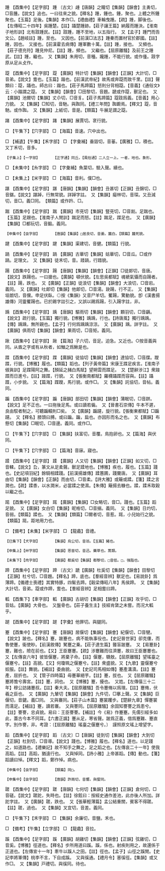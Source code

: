 <!-- { "loadSidebar": true } -->
踵	【酉集中】【足字部】	踵	〔古文〕歱【唐韻】之隴切【集韻】【韻會】主勇切，□音腫。【說文】追也。一曰往來之貌。【釋名】踵，鍾也。鍾，聚也。上體之所鍾聚也。【玉篇】足後。【集韻】本作□。【禮曲禮】車輪曳踵。【疏】踵，脚後也。【左傳昭二十四年】吳踵楚。【註】躡楚踵跡。【莊子讓王篇】納履而踵決。【淮南子地形訓】北有跂踵民。【註】跂踵，踵不至地，以五指行。　又【孟子】踵門而告文公。【趙岐註】踵，至也。　又因也。【前漢□法志】踵秦而置材官於郡國。【註】踵，因也。　又接也。【前漢霍去病傳】踵軍數十萬。【註】踵，接也。　又頻也。【莊子德充符】踵見仲尼。【註】踵，頻也。　又繼也。【屈原離騷】及前王之踵武。【註】踵，繼也。　又【集韻】朱用切，音種。躘踵，不能行貌。或作偅。跂字原从足从攴作。

踶	【酉集中】【足字部】	踶	【廣韻】特計切【集韻】【韻會】【正韻】大計切，□音弟。【說文】躗也。【玉篇】蹋也。【前漢武帝紀】故馬或奔踶而致千里。【註】聲類曰：踶，躡也。師古曰：蹋也。【莊子馬蹄篇】怒則分背相踶。【音義】《通俗文》云：小蹋謂之踶。　又【集韻】【韻會】□田黎切，音題。蹏或作踶，獸足也。　又【廣韻】池爾切【集韻】丈尒切，□音豸。【莊子馬蹄篇】踶跂爲義。【音義】用心力貌。　又【集韻】□知切，音馳。與踟同。【禮三年問】踟躕焉。【釋文】踶，音馳。或作踟。　又【集韻】上紙切，音是。【類篇】牛展足謂之踶。

踷	【酉集中】【足字部】	踷	【集韻】展賈切。衺行貌。

□	【午集下】【穴字部】	□	【海篇】音速。穴中出也。

□	【補遺】【午集】【禾字部】	□	【字彙補】垂毀切，音菙。【廣雅】□，積也。又丁禾切，音多。

	【子集上】【一字部】		【正字通】同丘。【風俗通】二人立一上。一者，地也。象形。

□	【未集中】【糸字部】	□	【字彙補】魚葉切，驗入聲。續也。

□	【未集上】【米字部】	□	【海篇】音利。僕□也。

踸	【酉集中】【足字部】	踸	【唐韻】【集韻】【韻會】丑甚切【正韻】丑錦切，□音鍖。【說文】踸踔，行無常貌。詳踔字註。　又【集韻】癡林切，音琛。又丑減切，音□。義□同。　【類篇】或作趻、□。

踹	【酉集中】【足字部】	踹	【廣韻】市兗切【集韻】豎兗切，□音剬。足踹也。【玉篇】足跟也。【淮南子人閒訓】踹足而怒。【註】踹足，蹀足也。　又【廣韻】【集韻】□都玩切，音鍛。義同。

	【申集中】【虫字部】		【唐韻】【集韻】□居良切，音姜。蠶白。【類篇】蠶死貌。

踺	【酉集中】【足字部】	踺	【集韻】渠建切，音健。【類篇】行貌。

踻	【酉集中】【足字部】	踻	【廣韻】古華切【集韻】姑華切，□音瓜。□或作踻。足理文。　又【集韻】徒禾切，音。踒踻，行踖貌。

踼	【酉集中】【足字部】	踼	【唐韻】【集韻】【韻會】【正韻】□徒郞切，音唐。【說文】跌踼也。一曰搶也。【廣韻】頓伏貌。【左思吳都賦】魂褫氣懾而自踼者。【註】踼，跌也。　又【廣韻】【正韻】徒浪切【集韻】【韻會】大浪切，□音宕。義同。　又【廣韻】吐郞切【集韻】他郞切，□音湯。趹踼，行不正。　又【集韻】垣朗切，音儻。申足伏臥。◎按《集韻》又音尸羊切。矍踼，驚動貌。卽《漢書揚雄傳》河靈矍踼也。已於踢字註引之，又誤以踢爲踼，引入踼字註，非。

踽	【酉集中】【足字部】	踽	【唐韻】驅雨切【集韻】【韻會】顆羽切，□音齲。【說文】疏行貌。【玉篇】獨行貌。【博雅】踽踽，行也。【詩唐風】獨行踽踽。【傳】踽踽，無所親也。【孟子】行何爲踽踽涼涼。　又【廣韻】踽。詳字註。　又【廣韻】俱雨切【集韻】【韻會】果雨切，□音矩。義同。

踿	【酉集中】【足字部】	踿	【篇海】子六切，音足。迫急。又近也。○按音義與同。从酋之字或有从秋者，如鰌之爲鰍是也。

蹀	【酉集中】【足字部】	蹀	【廣韻】徒協切【集韻】【韻會】達協切，□音牒。躞蹀，行貌。【博雅】履也。【類篇】蹈也。【列子黃帝篇】宋康王蹀足疾言。【淮南子俶眞訓】足蹀陽阿之舞。【顏延之赭白馬賦】望朔雲而蹀足。　又【楚辭涉江】衆踥蹀而日進兮。【註】踥蹀，行貌。　又【張衡南都賦】羅櫗躡蹀而容與。【註】躡蹀，小步貌。　又【篇海】蹀躞，馬行貌。或作□。　又【集韻】託協切，音帖。義同。

蹁	【酉集中】【足字部】	蹁	【唐韻】部田切【集韻】【韻會】蒲眠切，□音跰。【說文】足不正也。一曰拖後足馬。或曰讀若徧。　又【晉書石崇傳】牛本不遲，良由馭者制之，可聽蹁轅則□矣。　又【廣韻】蹁躚，旋行貌。【張衡東都賦】□蹁躚。　又【釋名】膝頭曰膊。或曰蹁。蹁，扁也。亦因形而名之也。　又【廣韻】布懸切【集韻】□眠切，□音邊。義同。或作□。

□	【午集下】【穴字部】	□	【集韻】扶富切，音覆。鳥抱卵也。又【篇海】與伏同。

□	【午集下】【穴字部】	□	【篇海】音寐。寢也。

蹂	【酉集中】【足字部】	蹂	【廣韻】人又切【集韻】【韻會】【正韻】如又切，□音輮。【說文】厹，篆文从足柔聲。獸足蹂地也。【博雅】疾也，履也。【玉篇】踐也。【史記項羽紀】餘騎相蹂踐。【前漢揚雄傳】蹂蕙圃，踐蘭唐。　又【廣韻】耳由切【集韻】【韻會】【正韻】而由切，□音柔。【詩大雅】或簸或蹂。【箋】蹂之言潤也。【疏】蹂黍，以水潤米，必當蹂之使濕。【朱傳】簸揚去糠也。蹂，蹂禾取穀以繼之也。

蹃	【酉集中】【足字部】	蹃	【廣韻】【集韻】□女略切，音□。踐也。【玉篇】蹈足貌。　又【廣韻】女白切【集韻】昵格切，□音搦。義同。　又【集韻】日灼切，音弱。【類篇】蹂也。　又【集韻】【類篇】□爾者切，音惹。蹃，小兒始行之貌。【類篇】蹃，距地用力也。

□	【備考】【未集】【米字部】	□	【龍龕】音禮。

	【巳集下】【犬字部】		【集韻】烏公切，音翁。【玉篇】豬也。

	【申集上】【艸字部】		【集韻】思晉切，音迅。藥草也。蒿類。

	【未集下】【肉字部】		【廣韻】都奚切【集韻】都黎切，□音低。□，强脂也。

蹄	【酉集中】【足字部】	蹄	〔古文〕蹏【廣韻】杜奚切【集韻】【韻會】田黎切【正韻】杜兮切，□音題。【釋名】蹄，底也。【羣經音辨】獸足也。【易說卦】爲薄蹄。【儀禮士喪禮】其實特豚，四鬄去蹄。【穀梁傳昭八年】馬侯蹄。　又【集韻】大計切，音弟。踶或作蹄，躗也。【羣經音辨】足相躗曰蹄。

軱	【酉集下】【車字部】	軱	【廣韻】古胡切【集韻】【韻會】【正韻】攻乎切，□音姑。【廣韻】大骨也。　又盤骨也。【莊子養生主】技經肯綮之未嘗。而况大軱乎。

蹆	【酉集中】【足字部】	蹆	【字彙】他罪切。與腿同。

蹇	【酉集中】【足字部】	蹇	【唐韻】居偃切【集韻】【韻會】紀偃切，□音犍。【說文】跛也。【釋名】蹇，跛蹇也，病不能執事役也。【史記晉世家】卻克僂，而魯使蹇，衞使眇。【前漢敘傳】駑蹇之乗。【莊子達生篇】聾盲跛蹇。　又【易蹇卦】蹇，難也，險在前也。【又】王臣蹇蹇。【疏】涉蹇難而往濟蹇，故曰王臣蹇蹇也。　又【左傳哀六年】彼皆偃蹇，將棄子命。【註】偃蹇，驕敖。【屈原離騷】望瑤臺之偃蹇兮。【註】高貌。【又】何瓊珮之偃蹇兮。【註】衆盛貌。又【九歌】靈偃蹇兮姣服。【註】舞貌。【補註】委曲貌。　又【史記司馬相如傳】蹇產溝瀆。【註】蹇產，屈折也。　又【管子四時篇】毋蹇華絕芋。【註】蹇，拔也。　又【屈原離騷】蹇將憺兮壽宮。【註】蹇，詞也。　又【博雅】蹇，擾也。　又姓。【左傳僖三十二年】穆公訪諸蹇叔。【註】秦大夫。【屈原離騷】吾令蹇脩以爲理。【註】蹇脩，伏羲之臣也。　又【廣韻】九輦切【集韻】【韻會】九件切，□搴上聲。又【集韻】巨偃切，音鍵。義□同。　又與褰同。【莊子山木篇】蹇裳躩步。【楚辭九章】憚蹇裳而濡足。【補註】蹇，讀若褰。　又與謇同。【屈原離騷】余固知謇謇之爲患兮。【註】謇謇，忠貞貌。易曰：王臣謇謇。【補註】今《易》作蹇蹇。先儒引經多如此，蓋古今本不同耳。【六書正譌】蹇从足，寒省聲。跛爲正義，借爲蹇難、蹇直字。別作謇，非。考證：〔【屈原離騷】瑤臺之偃蹇兮。〕　謹照原文瑤上增望字。 

蹈	【酉集中】【足字部】	蹈	〔古文〕□【唐韻】徒到切【集韻】【韻會】大到切【正韻】杜到切，□音導。【說文】踐也。【博雅】履也。【釋名】道也。以足踐之，如道路也。【禮樂記】故不知手之舞之，足之蹈之也。【左傳哀二十一年】使我高蹈。【註】高蹈，猶遠行也。　又與悼同。【詩小雅】上帝甚蹈。【傳】動也。【箋】蹈讀曰悼。【釋文】蹈，鄭作悼。病也。

	【申集中】【虫字部】		【類篇】同□。

	【申集中】【虫字部】		【唐韻】許兩切，音響。與蠁同。

蹉	【酉集中】【足字部】	蹉	【唐韻】七何切【集韻】【韻會】【正韻】倉何切，□音磋。【說文】蹉跎，失時也。【註】徐鉉曰：按經史通作差池，此亦後人所加。詳跎字註。　又【廣韻】蹉，跌也。　又【張華輕薄篇】孟公結重關，賓客不得蹉。【註】蹉，過也。　又【集韻】叉宜切，音差。義同。

□	【午集下】【禾字部】	□	【集韻】余廉切，音鹽。禾也。

□	【備考】【午集】【立字部】	□	【龍龕】音拉。

蹊	【酉集中】【足字部】	蹊	【廣韻】胡雞切【集韻】【韻會】【正韻】弦雞切，□音奚。【博雅】徑道也。【釋名】步所用道曰蹊。蹊，係也。射疾則用之，故還係于正道也。【左傳宣十一年】牽牛以蹊人之田。【註】徑也。【孟子】山徑之蹊閒。【史記李將軍傳】桃李不言，下自成蹊。　又與徯通。【禮月令】塞徯徑。【集韻】或又作□。　又【集韻】戸禮切。與徯同。待也。

